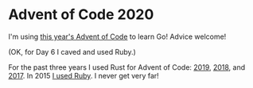 # Advent of Code 2020 

I'm using [this year's Advent of Code](https://adventofcode.com/2020/) to learn Go! Advice welcome! 

(OK, for Day 6 I caved and used Ruby.)

For the past three years I used Rust for Advent of Code: [2019](https://github.com/sts10/advent-of-code-2019), [2018](https://github.com/sts10/advent-of-code-2018), and [2017](https://github.com/sts10/advent-of-code-2017). In 2015 [I used Ruby](https://github.com/sts10/advent_of_code). I never get very far!
